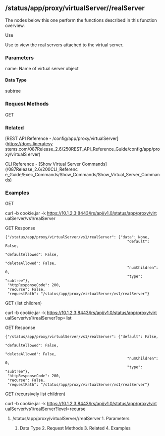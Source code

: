 ## /status/app/proxy/virtualServer/<name>/realServer

The nodes below this one perform the functions described in this function
overview.

Use

Use to view the real servers attached to the virtual server.

### Parameters

name: Name of virtual server object

#### Data Type

subtree

### Request Methods

GET

### Related

[REST API Reference - /config/app/proxy/virtualServer](https://docs.lineratesy
stems.com/087Release_2.6/250REST_API_Reference_Guide/config/app/proxy/virtualS
erver)

CLI Reference - [Show Virtual Server Commands](/087Release_2.6/200CLI_Referenc
e_Guide/Exec_Commands/Show_Commands/Show_Virtual_Server_Commands)

### Examples

GET

curl -b cookie.jar -k https://10.1.2.3:8443/lrs/api/v1.0/status/app/proxy/virt
ualServer/vs1/realServer

GET Response

    
    
    {"/status/app/proxy/virtualServer/vs1/realServer": {"data": None,
                                                           "default": False,
                                                           "defaultAllowed": False,
                                                           "deleteAllowed": False,
                                                           "numChildren": 0,
                                                           "type": "subtree"},
     "httpResponseCode": 200,
     "recurse": False,
     "requestPath": "/status/app/proxy/virtualServer/vs1/realServer"}
    

GET (list children)

curl -b cookie.jar -k https://10.1.2.3:8443/lrs/api/v1.0/status/app/proxy/virt
ualServer/vs1/realServer?op=list

GET Response

    
    
    {"/status/app/proxy/virtualServer/vs1/realServer": {"default": False,
                                                           "defaultAllowed": False,
                                                           "deleteAllowed": False,
                                                           "numChildren": 0,
                                                           "type": "subtree"},
     "httpResponseCode": 200,
     "recurse": False,
     "requestPath": "/status/app/proxy/virtualServer/vs1/realServer"}
    

GET (recursively list children)

curl -b cookie.jar -k https://10.1.2.3:8443/lrs/api/v1.0/status/app/proxy/virt
ualServer/vs1/realServer?level=recurse

  1. /status/app/proxy/virtualServer/<name>/realServer
    1. Parameters
      1. Data Type
    2. Request Methods
    3. Related
    4. Examples

